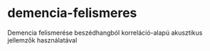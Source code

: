 # demencia-felismeres
 Demencia felismerése beszédhangból korreláció-alapú akusztikus jellemzők használatával
